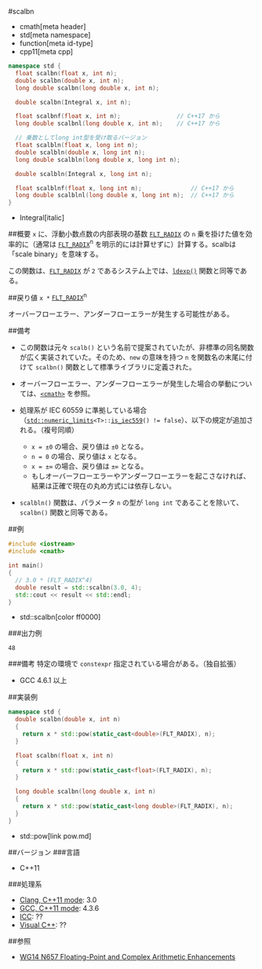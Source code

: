 #scalbn
* cmath[meta header]
* std[meta namespace]
* function[meta id-type]
* cpp11[meta cpp]

```cpp
namespace std {
  float scalbn(float x, int n);
  double scalbn(double x, int n);
  long double scalbn(long double x, int n);

  double scalbn(Integral x, int n);

  float scalbnf(float x, int n);                // C++17 から
  long double scalbnl(long double x, int n);    // C++17 から

  // 乗数としてlong int型を受け取るバージョン
  float scalbln(float x, long int n);
  double scalbln(double x, long int n);
  long double scalbln(long double x, long int n);

  double scalbln(Integral x, long int n);

  float scalblnf(float x, long int n);              // C++17 から
  long double scalblnl(long double x, long int n);  // C++17 から
}
```
* Integral[italic]

##概要
`x` に、浮動小数点数の内部表現の基数 [`FLT_RADIX`](/reference/cfloat/flt_radix.md) の `n` 乗を掛けた値を効率的に（通常は [`FLT_RADIX`](/reference/cfloat/flt_radix.md)<sup>n</sup> を明示的には計算せずに）計算する。scalbは「scale binary」を意味する。

この関数は、[`FLT_RADIX`](/reference/cfloat/flt_radix.md) が `2` であるシステム上では、[`ldexp()`](ldexp.md) 関数と同等である。


##戻り値
`x *` [`FLT_RADIX`](/reference/cfloat/flt_radix.md)<sup>n</sup>

オーバーフローエラー、アンダーフローエラーが発生する可能性がある。


##備考
- この関数は元々 `scalb()` という名前で提案されていたが、非標準の同名関数が広く実装されていた。そのため、`new` の意味を持つ `n` を関数名の末尾に付けて `scalbn()` 関数として標準ライブラリに定義された。
- オーバーフローエラー、アンダーフローエラーが発生した場合の挙動については、[`<cmath>`](../cmath.md) を参照。
- 処理系が IEC 60559 に準拠している場合（[`std::numeric_limits`](../limits/numeric_limits.md)`<T>::`[`is_iec559`](../limits/numeric_limits/is_iec559.md)`() != false`）、以下の規定が追加される。（複号同順）
	- `x = ±0` の場合、戻り値は `±0` となる。
	- `n = 0` の場合、戻り値は `x` となる。
	- `x = ±∞` の場合、戻り値は `±∞` となる。
	- もしオーバーフローエラーやアンダーフローエラーを起こさなければ、結果は正確で現在の丸め方式には依存しない。

- `scalbln()` 関数は、パラメータ `n` の型が `long int` であることを除いて、`scalbn()` 関数と同等である。


##例
```cpp
#include <iostream>
#include <cmath>

int main()
{
  // 3.0 * (FLT_RADIX^4)
  double result = std::scalbn(3.0, 4);
  std::cout << result << std::endl;
}
```
* std::scalbn[color ff0000]

###出力例
```
48
```

###備考
特定の環境で `constexpr` 指定されている場合がある。（独自拡張）

- GCC 4.6.1 以上


##実装例
```cpp
namespace std {
  double scalbn(double x, int n)
  {
    return x * std::pow(static_cast<double>(FLT_RADIX), n);
  }

  float scalbn(float x, int n)
  {
    return x * std::pow(static_cast<float>(FLT_RADIX), n);
  }

  long double scalbn(long double x, int n)
  {
    return x * std::pow(static_cast<long double>(FLT_RADIX), n);
  }
}
```
* std::pow[link pow.md]


##バージョン
###言語
- C++11

###処理系
- [Clang, C++11 mode](/implementation.md#clang): 3.0
- [GCC, C++11 mode](/implementation.md#gcc): 4.3.6
- [ICC](/implementation.md#icc): ??
- [Visual C++](/implementation.md#visual_cpp): ??


##参照
- [WG14 N657 Floating-Point and Complex Arithmetic Enhancements](http://www7.open-std.org/JTC1/SC22/WG14/www/docs/n657.ps)

